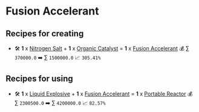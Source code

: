 # Fusion Accelerant

## Recipes for creating

* 🛠️ **1** x [Nitrogen Salt](<Nitrogen Salt.md>) + **1** x [Organic Catalyst](<Organic Catalyst.md>) = **1** x [Fusion Accelerant](<Fusion Accelerant.md>) 💰 ∑ `370000.0` ➡️ ∑ `1500000.0` 📈 `305.41%`


## Recipes for using

* 🛠️ **1** x [Liquid Explosive](<Liquid Explosive.md>) + **1** x [Fusion Accelerant](<Fusion Accelerant.md>) = **1** x [Portable Reactor](<Portable Reactor.md>) 💰 ∑ `2300500.0` ➡️ ∑ `4200000.0` 📈 `82.57%`
